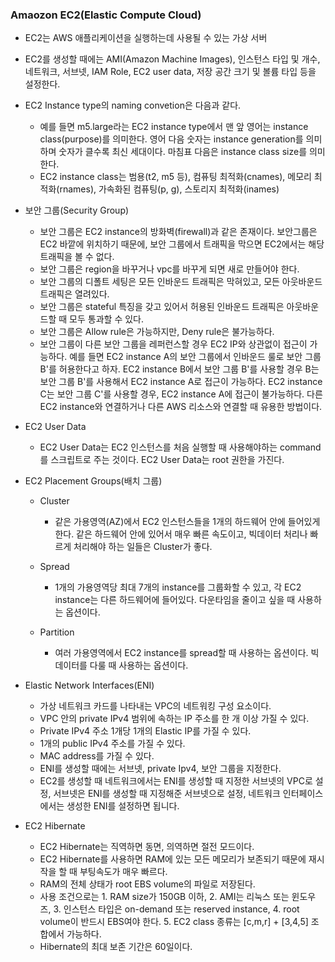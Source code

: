 ### Amaozon EC2(Elastic Compute Cloud)
- EC2는 AWS 애플리케이션을 실행하는데 사용될 수 있는 가상 서버
- EC2를 생성할 때에는 AMI(Amazon Machine Images), 인스턴스 타입 및 개수, 네트워크, 서브넷, IAM Role, EC2 user data, 저장 공간 크기 및 볼륨 타입 등을 설정한다.
- EC2 Instance type의 naming convetion은 다음과 같다.
    - 예를 들면 m5.large라는 EC2 instance type에서 맨 앞 영어는 instance class(purpose)를 의미한다. 영어 다음 숫자는 instance generation를 의미하며 숫자가 클수록 최신 세대이다. 마침표 다음은 instance class size를 의미한다.
    - EC2 instance class는 범용(t2, m5 등), 컴퓨팅 최적화(cnames), 메모리 최적화(rnames), 가속화된 컴퓨팅(p, g), 스토리지 최적화(inames)
- 보안 그룹(Security Group)
    - 보안 그룹은 EC2 instance의 방화벽(firewall)과 같은 존재이다. 보안그룹은 EC2 바깥에 위치하기 때문에, 보안 그룹에서 트래픽을 막으면 EC2에서는 해당 트래픽을 볼 수 없다.
    - 보안 그룹은 region을 바꾸거나 vpc를 바꾸게 되면 새로 만들어야 한다.
    - 보안 그룹의 디폴트 세팅은 모든 인바운드 트래픽은 막혀있고, 모든 아웃바운드 트래픽은 열려있다.
    - 보안 그룹은 stateful 특징을 갖고 있어서 허용된 인바운드 트래픽은 아웃바운드할 때 모두 통과할 수 있다.
    - 보안 그룹은 Allow rule은 가능하지만, Deny rule은 불가능하다.
    - 보안 그룹이 다른 보안 그룹을 레퍼런스할 경우 EC2 IP와 상관없이 접근이 가능하다. 예를 들면 EC2 instance A의 보안 그룹에서 인바운드 룰로 보안 그룹 B'를 허용한다고 하자. EC2 instance B에서 보안 그룹 B'를 사용할 경우 B는 보안 그룹 B'를 사용해서 EC2 instance A로 접근이 가능하다. EC2 instance C는 보안 그룹 C'를 사용할 경우, EC2 instance A에 접근이 불가능하다. 다른 EC2 instance와 연결하거나 다른 AWS 리소스와 연결할 때 유용한 방법이다.
- EC2 User Data
    - EC2 User Data는 EC2 인스턴스를 처음 실행할 때 사용해야하는 command를 스크립트로 주는 것이다. EC2 User Data는 root 권한을 가진다.
- EC2 Placement Groups(배치 그룹)
    - Cluster
    
        - 같은 가용영역(AZ)에서 EC2 인스턴스들을 1개의 하드웨어 안에 들어있게 한다. 같은 하드웨어 안에 있어서 매우 빠른 속도이고, 빅데이터 처리나 빠르게 처리해야 하는 일들은 Cluster가 좋다.
    - Spread 

        - 1개의 가용영역당 최대 7개의 instance를 그룹화할 수 있고, 각 EC2 instance는 다른 하드웨어에 들어있다. 다운타임을 줄이고 싶을 때 사용하는 옵션이다.

    - Partition

        - 여러 가용영역에서 EC2 instance를 spread할 때 사용하는 옵션이다. 빅 데이터를 다룰 때 사용하는 옵션이다.

- Elastic Network Interfaces(ENI)
    - 가상 네트워크 카드를 나타내는 VPC의 네트워킹 구성 요소이다.
    - VPC 안의 private IPv4 범위에 속하는 IP 주소를 한 개 이상 가질 수 있다.
    - Private IPv4 주소 1개당 1개의 Elastic IP를 가질 수 있다.
    - 1개의 public IPv4 주소를 가질 수 있다.
    - MAC address를 가질 수 있다.
    - ENI를 생성할 때에는 서브넷, private Ipv4, 보안 그룹을 지정한다. 
    - EC2를 생성할 때 네트워크에서는 ENI를 생성할 때 지정한 서브넷의 VPC로 설정, 
    서브넷은 ENI를 생성할 때 지정해준 서브넷으로 설정, 네트워크 인터페이스에서는 생성한 
    ENI를 설정하면 됩니다.
    

- EC2 Hibernate
    - EC2 Hibernate는 직역하면 동면, 의역하면 절전 모드이다.
    - EC2 Hibernate를 사용하면 RAM에 있는 모든 메모리가 보존되기 때문에 재시작을 할 때 부팅속도가 매우 빠르다.
    - RAM의 전체 상태가 root EBS volume의 파일로 저장된다.
    - 사용 조건으로는 1. RAM size가 150GB 이하, 2. AMI는 리눅스 또는 윈도우즈, 3. 인스턴스 타입은 on-demand 또는 reserved instance, 4. root volume이 반드시 EBS여야 한다. 5. EC2 class 종류는 [c,m,r] + [3,4,5] 조합에서 가능하다.
    - Hibernate의 최대 보존 기간은 60일이다.
